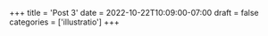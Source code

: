 +++
title = 'Post 3'
date = 2022-10-22T10:09:00-07:00
draft = false
categories = ['illustratio']
+++
